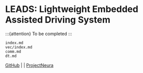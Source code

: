 # LEADS: Lightweight Embedded Assisted Driving System

:::{attention}
To be completed
:::

```{toctree}
index.md
vec/index.md
comm.md
dt.md
```

[GitHub](https://github.com/ProjectNeura/LEADS) | [](LEADS_VeC) | [ProjectNeura](https://projectneura.org)
